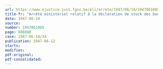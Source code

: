 ```yaml
---
url: https://www.ejustice.just.fgov.be/eli/arrete/1947/06/10/1947061005/justel
title-fr: "Arrêté ministériel relatif à la déclaration de stock des boulangers, pâtissiers, grossistes, dépositaires et détaillants en farine"
date: 1947-06-10
source:
number: 1947061005
page: 888888
case: 1947-06-10/34
publication: 1947-06-12
starts:
modifies:
pdf-original:
pdf-consolidated:
---
```


